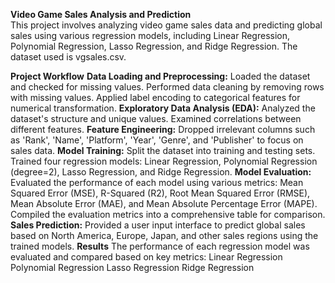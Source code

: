 **Video Game Sales Analysis and Prediction**	
  This project involves analyzing video game sales data and predicting global sales using various regression models, including Linear Regression, Polynomial Regression, Lasso Regression, and Ridge Regression. The dataset used is vgsales.csv.

**Project Workflow**
**Data Loading and Preprocessing:**
	Loaded the dataset and checked for missing values.
	Performed data cleaning by removing rows with missing values.
	Applied label encoding to categorical features for numerical transformation.
**Exploratory Data Analysis (EDA):**
	Analyzed the dataset's structure and unique values.
	Examined correlations between different features.
**Feature Engineering:**
	Dropped irrelevant columns such as 'Rank', 'Name', 'Platform', 'Year', 'Genre', and 'Publisher' to focus on sales data.
**Model Training:**
	Split the dataset into training and testing sets.
	Trained four regression models: Linear Regression, Polynomial Regression (degree=2), Lasso Regression, and Ridge Regression.
**Model Evaluation:**
	Evaluated the performance of each model using various metrics: Mean Squared Error (MSE), R-Squared (R2), Root Mean Squared Error (RMSE), Mean Absolute Error (MAE), and Mean Absolute Percentage Error (MAPE).
	Compiled the evaluation metrics into a comprehensive table for comparison.
**Sales Prediction:**
	Provided a user input interface to predict global sales based on North America, Europe, Japan, and other sales regions using the trained models.
**Results**
	The performance of each regression model was evaluated and compared based on key metrics:
	Linear Regression
	Polynomial Regression
	Lasso Regression
	Ridge Regression
